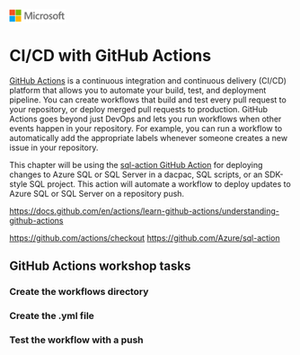 ![A picture of the Microsoft Logo](./media/graphics/microsoftlogo.png)

# CI/CD with GitHub Actions

[GitHub Actions]() is a continuous integration and continuous delivery (CI/CD) platform that allows you to automate your build, test, and deployment pipeline. You can create workflows that build and test every pull request to your repository, or deploy merged pull requests to production. GitHub Actions goes beyond just DevOps and lets you run workflows when other events happen in your repository. For example, you can run a workflow to automatically add the appropriate labels whenever someone creates a new issue in your repository.

This chapter will be using the [sql-action GitHub Action](https://github.com/Azure/sql-action) for deploying changes to Azure SQL or SQL Server in a dacpac, SQL scripts, or an SDK-style SQL project. This action will automate a workflow to deploy updates to Azure SQL or SQL Server on a repository push.

https://docs.github.com/en/actions/learn-github-actions/understanding-github-actions

https://github.com/actions/checkout
https://github.com/Azure/sql-action


## GitHub Actions workshop tasks

### Create the workflows directory

### Create the .yml file

### Test the workflow with a push